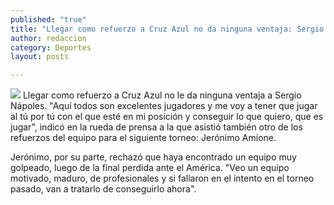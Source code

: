 ```yaml
---
published: "true"
title: "Llegar como refuerzo a Cruz Azul no da ninguna ventaja: Sergio Nápoles"
author: redaccion
category: Deportes
layout: posts

---
```


![](http://i.imgur.com/ZifNRHpm.jpg)
Llegar como refuerzo a Cruz Azul no le da ninguna ventaja a Sergio Nápoles. "Aquí todos son excelentes jugadores y me voy a tener que jugar al tú por tú con el que esté en mi posición y conseguir lo que quiero, que es jugar", indicó en la rueda de prensa a la que asistió también otro de los refuerzos del equipo para el siguiente torneo: Jerónimo Amione.

Jerónimo, por su parte, rechazó que haya encontrado un equipo muy golpeado, luego de la final perdida ante el América. "Veo un equipo motivado, maduro, de profesionales y si fallaron en el intento en el torneo pasado, van a tratarlo de conseguirlo ahora".
